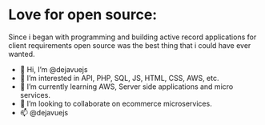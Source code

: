 # Love for open source:
Since i began with programming and building active record applications for client requirements open source was the best thing that i could have ever wanted.

- 👋 Hi, I’m @dejavuejs
- 👀 I’m interested in API, PHP, SQL, JS, HTML, CSS, AWS, etc.
- 🌱 I’m currently learning AWS, Server side applications and micro services.
- 💞️ I’m looking to collaborate on ecommerce microservices.
- 📫 @dejavuejs

<!---
dejavuejs/dejavuejs is a ✨ special ✨ repository because its `README.md` (this file) appears on your GitHub profile.
You can click the Preview link to take a look at your changes.
--->

